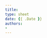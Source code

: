 ```yaml
---
title: 
type: sheet
date: {{ .Date }}
authors:
-
---
```

<div class="sheet__item">
  
</div>
<div class="sheet__response">

</div>
